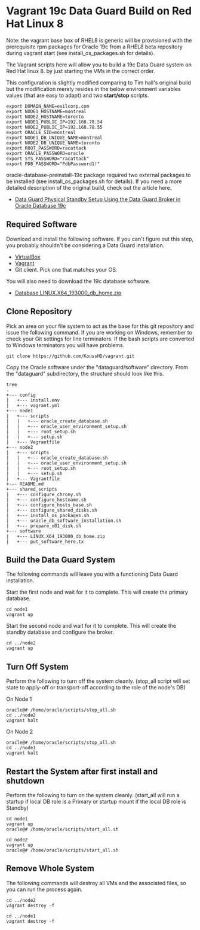 # Vagrant 19c Data Guard Build on Red Hat Linux 8

Note: the vagrant base box of RHEL8 is generic will be provisioned with the prerequisite rpm packages for Oracle 19c from a RHEL8 beta repository during vagrant start (see install_os_packages.sh for details).

The Vagrant scripts here will allow you to build a 19c Data Guard system on Red Hat linux 8. by just starting the VMs in the correct order.

This configuration is slightly modified comparing to Tim hall's original build but the modification merely resides in the below environment variables values (that are easy to adapt) and two **start/stop** scripts.

```
export DOMAIN_NAME=evilcorp.com
export NODE1_HOSTNAME=montreal
export NODE2_HOSTNAME=toronto
export NODE1_PUBLIC_IP=192.168.78.54
export NODE2_PUBLIC_IP=192.168.78.55
export ORACLE_SID=montreal
export NODE1_DB_UNIQUE_NAME=montreal
export NODE2_DB_UNIQUE_NAME=toronto
export ROOT_PASSWORD=racattack
export ORACLE_PASSWORD=oracle
export SYS_PASSWORD="racattack"
export PDB_PASSWORD="PdbPassword1!"

```

oracle-database-preinstall-19c package required two external packages to be installed (see install_os_packages.sh for details).
If you need a more detailed description of the original build, check out the article here.

* [Data Guard Physical Standby Setup Using the Data Guard Broker in Oracle Database 19c](https://oracle-base.com/articles/19c/data-guard-setup-using-broker-19c)

## Required Software

Download and install the following software. If you can't figure out this step, you probably shouldn't be considering a Data Guard installation.

* [VirtualBox](https://www.virtualbox.org/wiki/Downloads)
* [Vagrant](https://www.vagrantup.com/downloads.html)
* Git client. Pick one that matches your OS.

You will also need to download the 19c database software.

* [Database LINUX.X64_193000_db_home.zip](https://www.oracle.com/technetwork/database/enterprise-edition/downloads/oracle19c-linux-5462157.html)

## Clone Repository

Pick an area on your file system to act as the base for this git repository and issue the following command. If you are working on Windows, remember to check your Git settings for line terminators. If the bash scripts are converted to Windows terminators you will have problems.

```
git clone https://github.com/KoussHD/vagrant.git
```

Copy the Oracle software under the "dataguard/software" directory. From the "dataguard" subdirectory, the structure should look like this.

```
tree
.
+--- config
|   +--- install.env
|   +--- vagrant.yml
+--- node1
|   +--- scripts
|   |   +--- oracle_create_database.sh
|   |   +--- oracle_user_environment_setup.sh
|   |   +--- root_setup.sh
|   |   +--- setup.sh
|   +--- Vagrantfile
+--- node2
|   +--- scripts
|   |   +--- oracle_create_database.sh
|   |   +--- oracle_user_environment_setup.sh
|   |   +--- root_setup.sh
|   |   +--- setup.sh
|   +--- Vagrantfile
+--- README.md
+--- shared_scripts
|   +--- configure_chrony.sh
|   +--- configure_hostname.sh
|   +--- configure_hosts_base.sh
|   +--- configure_shared_disks.sh
|   +--- install_os_packages.sh
|   +--- oracle_db_software_installation.sh
|   +--- prepare_u01_disk.sh
+--- software
|   +--- LINUX.X64_193000_db_home.zip
|   +--- put_software_here.tx
```

## Build the Data Guard System

The following commands will leave you with a functioning Data Guard installation.

Start the first node and wait for it to complete. This will create the primary database.

```
cd node1
vagrant up
```

Start the second node and wait for it to complete. This will create the standby database and configure the broker.

```
cd ../node2
vagrant up
```

## Turn Off System

Perform the following to turn off the system cleanly. (stop_all script will set state to apply-off or transport-off according to the role of the node's DB)
 
 On Node 1
```
oracle@# /home/oracle/scripts/stop_all.sh 
cd ../node2
vagrant halt
```
On Node 2
```
oracle@# /home/oracle/scripts/stop_all.sh 
cd ../node1
vagrant halt
```

## Restart the System after first install and shutdown 
  Perform the following to turn on the system cleanly. (start_all will run a startup if local DB role is a Primary or startup mount if the local DB role is Standby)
  
   ```
   cd node1
   vagrant up
   oracle@# /home/oracle/scripts/start_all.sh
   ```
   
   ```
   cd node2
   vagrant up
   oracle@# /home/oracle/scripts/start_all.sh
  ```
  
  

## Remove Whole System

The following commands will destroy all VMs and the associated files, so you can run the process again.

```
cd ../node2
vagrant destroy -f

cd ../node1
vagrant destroy -f
```